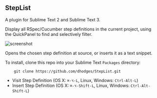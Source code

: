 ## StepList

A plugin for Sublime Text 2 and Sublime Text 3.

Display all RSpec/Cucumber step definitions in the current project, using the QuickPanel to find and selectively filter.

![screenshot](https://raw.github.com/dhodges/StepList/master/core/fixtures/steps.png)

Opens the chosen step definition at source, or inserts it as a text snippet.

To install, clone this repo into your Sublime Text `Packages` directory:
```
    git clone https://github.com/dhodges/StepList.git
```


* Visit Step Definition (OS X: `⌘-⌥-L`, Linux, Windows: `Ctrl-Alt-L`)
* Insert Step Definition (OS X: `⌘-⌥-Shift-L`, Linux, Windows: `Ctrl-Alt-Shift-L`)
